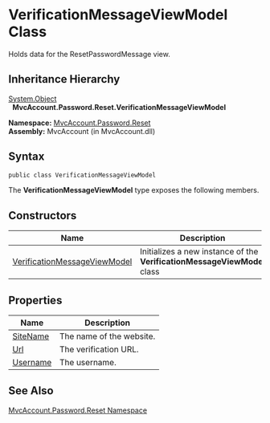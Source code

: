 VerificationMessageViewModel Class
==================================
Holds data for the ResetPasswordMessage view.


Inheritance Hierarchy
---------------------
[System.Object][1]  
  **MvcAccount.Password.Reset.VerificationMessageViewModel**  

**Namespace:** [MvcAccount.Password.Reset][2]  
**Assembly:** MvcAccount (in MvcAccount.dll)

Syntax
------

```csharp
public class VerificationMessageViewModel
```

The **VerificationMessageViewModel** type exposes the following members.


Constructors
------------

Name                              | Description                                                              
--------------------------------- | ------------------------------------------------------------------------ 
[VerificationMessageViewModel][3] | Initializes a new instance of the **VerificationMessageViewModel** class 


Properties
----------

Name          | Description              
------------- | ------------------------ 
[SiteName][4] | The name of the website. 
[Url][5]      | The verification URL.    
[Username][6] | The username.            


See Also
--------
[MvcAccount.Password.Reset Namespace][2]  

[1]: http://msdn.microsoft.com/en-us/library/e5kfa45b
[2]: ../README.md
[3]: _ctor.md
[4]: SiteName.md
[5]: Url.md
[6]: Username.md